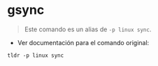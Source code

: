 # gsync

> Este comando es un alias de `-p linux sync`.

- Ver documentación para el comando original:

`tldr -p linux sync`
